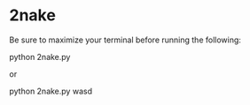 # 2nake

Be sure to maximize your terminal before running the following:

python 2nake.py

or

python 2nake.py wasd
